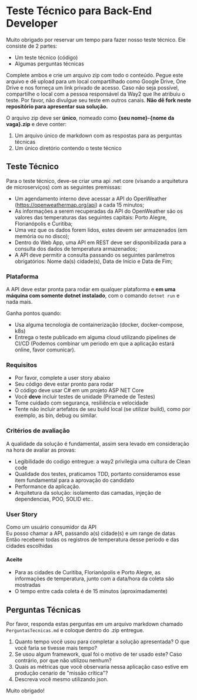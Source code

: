 # Teste Técnico para Back-End Developer

Muito obrigado por reservar um tempo para fazer nosso teste técnico. Ele consiste de 2 partes:

 - Um teste técnico (código)
 - Algumas perguntas técnicas
 
Complete ambos e crie um arquivo zip com todo o conteúdo. Pegue este arquivo e dê upload para um local compartilhado como Google Drive, One Drive e nos forneça um link privado de acesso. Caso não seja possível, compartilhe o local com a pessoa responsável da Way2 que lhe atribuiu o teste. Por favor, não divulgue seu teste em outros canais. **Não dê fork neste repositório para apresentar sua solução.**

O arquivo zip deve ser **único**, nomeado como **{seu nome}-{nome da vaga}.zip** e deve conter:

1. Um arquivo único de markdown com as respostas para as perguntas técnicas
2. Um único diretório contendo o teste técnico

## Teste Técnico

Para o teste técnico, deve-se criar uma api .net core (visando a arquitetura de microserviços) com as seguintes premissas: 
* Um agendamento interno deve acessar a API do OpenWeather (https://openweathermap.org/api) a cada 15 minutos;
* As informações a serem recuperadas da API do OpenWeather são os valores das temperaturas das seguintes capitais: Porto Alegre, Florianópolis e Curitiba;
* Uma vez que os dados forem lidos, estes devem ser armazenados (em memória ou no disco);
* Dentro do Web App, uma API em REST deve ser disponibilizada para a consulta dos dados de temperatura armazenados;
* A API deve permitir a consulta passando os seguintes parâmetros obrigatórios: Nome da(s) cidade(s), Data de Início e Data de Fim;

### Plataforma

A API deve estar pronta para rodar em qualquer plataforma e **em uma máquina com somente dotnet instalado**, com o comando `dotnet run` e nada mais. 

Ganha pontos quando: 
- Usa alguma tecnologia de containerização (docker, docker-compose, k8s)
- Entrega o teste publicado em alguma cloud utilizando pipelines de CI/CD (Podemos combinar um periodo em que a aplicação estará online, favor comunicar).

### Requisitos

- Por favor, complete a user story abaixo
- Seu código deve estar pronto para rodar
- O código deve usar C# em um projeto ASP NET Core 
- Você **deve** incluir testes de unidade (Piramede de Testes)
- Tome cuidado com segurança, resiliência e velocidade
- Tente não incluir artefatos de seu build local (se utilizar build), como por exemplo, as bin, debug ou similar.

### Critérios de avaliação 
A qualidade da solução é fundamental, assim sera levado em consideração na hora de avaliar as provas:
- Legibilidade do codigo entregue: a way2 privilegia uma cultura de Clean code
- Qualidade dos testes, praticamos TDD, portanto consideramos esse item fundamental para a aprovação do candidato
- Performance da aplicação.
- Arquitetura da solução: isolamento das camadas, injeção de dependencias, POO, SOLID etc..

### User Story
 Como um usuário consumidor da API <br />
 Eu posso chamar a API, passando a(s) cidade(s) e um range de datas<br />
 Então receberei todas os registros de temperatura desse período e das cidades escolhidas<br />

#### Aceite
- Para as cidades de Curitiba, Florianópolis e Porto Alegre, as informações de temperatura, junto com a data/hora da coleta são mostradas
- O tempo entre cada coleta é de 15 minutos (aproximadamente)

## Perguntas Técnicas

Por favor, responda estas perguntas em um arquivo markdown chamado `PerguntasTecnicas.md` e coloque dentro do .zip entregue.

1. Quanto tempo você usou para completar a solução apresentada? O que você faria se tivesse mais tempo?
2. Se usou algum framework, qual foi o motivo de ter usado este? Caso contrário, por que não utilizou nenhum?
3. Quais as métricas que você observaria nessa aplicação caso estive em produção cenario de "missão crítica"? 
4. Descreva você mesmo utilizando json.

Muito obrigado!
